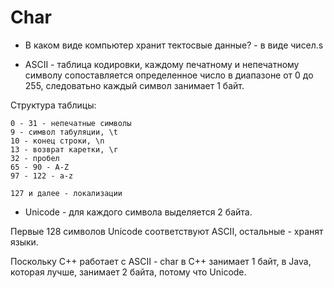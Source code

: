 # Char

* В каком виде компьютер хранит тектосвые данные? - в виде чисел.s

* ASCII - таблица кодировки, каждому печатному и непечатному символу сопоставляется определенное число в диапазоне от 0 до 255, следоватьно каждый символ занимает 1 байт.

Структура таблицы:

```
0 - 31 - непечатные символы
9 - символ табуляции, \t
10 - конец строки, \n
13 - возврат каретки, \r
32 - пробел
65 - 90 - A-Z
97 - 122 - a-z

127 и далее - локализации
```

* Unicode - для каждого символа выделяется 2 байта.

Первые 128 символов Unicode соответствуют ASCII, остальные - хранят языки.

Поскольку C++ работает с ASCII - char в C++ занимает 1 байт, в Java, которая лучше, занимает 2 байта, потому что Unicode.
